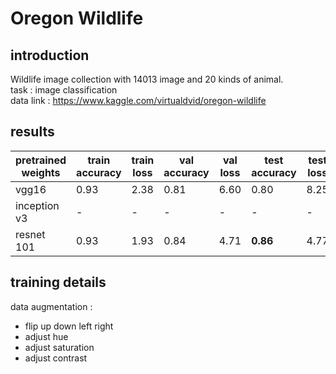 # Oregon Wildlife
## introduction
Wildlife image collection with 14013 image and 20 kinds of animal.  
task : image classification  
data link : https://www.kaggle.com/virtualdvid/oregon-wildlife   
## results 
pretrained weights | train accuracy | train loss | val accuracy | val loss | test accuracy | test loss 
--- | --- | --- | --- |--- |--- |--- 
vgg16 | 0.93 | 2.38 | 0.81 | 6.60 | 0.80 | 8.25
inception v3 |-|-|-|-|-|-
resnet 101 | 0.93 | 1.93 | 0.84 | 4.71 | **0.86** | 4.77
## training details
data augmentation : 
- flip up down left right
- adjust hue
- adjust saturation
- adjust contrast
